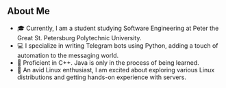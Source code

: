 ## About Me

- 🎓 Currently, I am a student studying Software Engineering at Peter the Great St. Petersburg Polytechnic University.
- 💻 I specialize in writing Telegram bots using Python, adding a touch of automation to the messaging world.
- 🚀 Proficient in C++. Java is only in the process of being learned.
- 🐧 An avid Linux enthusiast, I am excited about exploring various Linux distributions and getting hands-on experience with servers.

